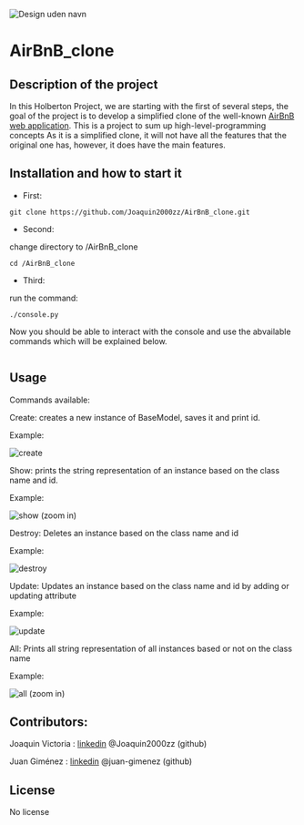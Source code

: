 ![Design uden navn](https://user-images.githubusercontent.com/85518777/156896568-3ef685cc-3206-4dc1-a453-b6494fa48b7b.png)
# AirBnB_clone



## Description of the project
In this Holberton Project, we are starting with the first of several steps, the goal of the project is to develop a simplified clone of the well-known [AirBnB web application](https://www.airbnb.com/). This is a project to sum up  high-level-programming concepts
As it is a simplified clone, it will not have all the features that the original one has, however, it does have the main features.

## Installation and how to start it

- First: 
```
git clone https://github.com/Joaquin2000zz/AirBnB_clone.git
```

- Second: 

change directory to /AirBnB_clone
```
cd /AirBnB_clone
```


- Third: 

run the command:
```
./console.py
```
Now you should be able to interact with the console and use the abvailable commands which will be explained below.

```bash

```

## Usage

Commands available: 

Create: creates a new instance of BaseModel, saves it and print id.

Example:

![create](https://user-images.githubusercontent.com/85518777/156899714-3c0f03e5-bb62-4396-b4d0-a23894227ca3.png)


Show: prints the string representation of an instance based on the class name and id.

Example:

![show](https://user-images.githubusercontent.com/85518777/156899731-12b04cde-156e-47b1-a853-7285679f8cdf.png)
(zoom in)

Destroy: Deletes an instance based on the class name and id

Example:

![destroy](https://user-images.githubusercontent.com/85518777/156899739-35e63413-c14d-4dfb-aa69-ab7a573ac495.png)

Update: Updates an instance based on the class name and id by adding or updating attribute

Example:

![update](https://user-images.githubusercontent.com/85518777/156900053-7726fc86-36a2-48f4-91f6-06ec130ceaa4.png)

All: Prints all string representation of all instances based or not on the class name

Example:

![all](https://user-images.githubusercontent.com/85518777/156899750-1089e76e-d863-4cb7-982c-7efd1a73f85d.png)
(zoom in)

## Contributors:
Joaquin Victoria : [linkedin](https://www.linkedin.com/in/joaquin-victoria-delgado-31a53a222/) @Joaquin2000zz (github)

Juan Giménez : [linkedin](https://www.linkedin.com/in/juan-valentin-gimenez-denis-381b01214/) @juan-gimenez (github)

## License
No license
